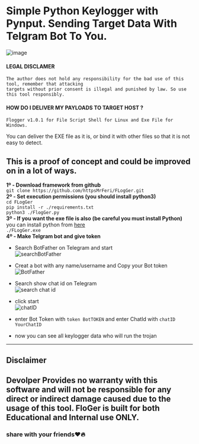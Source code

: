 # Simple Python Keylogger with Pynput. Sending Target Data With Telgram Bot To You.
![image](https://user-images.githubusercontent.com/109946641/213255697-65f55eee-cf1a-410e-a3e4-22080ca1367b.png)
#### LEGAL DISCLAMER
    The author does not hold any responsibility for the bad use of this tool, remember that attacking
    targets without prior consent is illegal and punished by law. So use this tool responsibly.

#### HOW DO I DELIVER MY PAYLOADS TO TARGET HOST ?
    Flogger v1.0.1 for File Script Shell for Linux and Exe File for Windows.
You can deliver the EXE file as it is, or bind it with other files so that it is not easy to detect.

## This is a proof of concept and could be improved on in a lot of ways.

**1º - Download framework from github**<br />
`git clone https://github.com/httpsMrFeri/FLogGer.git`<br/>
**2º - Set execution permissions (you should install python3)**<br />
`cd FLogGer`<br />
`pip install -r ./requirements.txt`<br />
`python3 ./FlogGer.py`<br />
**3º - If you want the exe file is also (be careful you must install Python)**<br/>
you can install python from [here](https://www.python.org/downloads/)<br/>
`./FLogGer.exe`<br/>
**4º - Make Telgram bot and give token**<br />
- Search  BotFather on Telegram and start<br/>
  ![searchBotFather](https://user-images.githubusercontent.com/109946641/213139200-fea0af1d-1114-4426-997a-1cba708d3184.jpg)<br/>
- Creat a bot with any name/username and Copy your Bot token<br/>
  ![BotFather](https://user-images.githubusercontent.com/109946641/213137955-6e83d28a-5712-432f-adbb-2b312ac29ef6.jpg)<br/>
- Search show chat id on Telegram <br/>
  ![search chat id](https://user-images.githubusercontent.com/109946641/213140079-7bc16df9-9506-4c74-bec1-da42d6f85836.png)<br/>
- click start<br/>
  ![chatID](https://user-images.githubusercontent.com/109946641/213140607-f9fb7b75-deda-4b1e-9098-3390d6c95e6b.jpg)<br/>

- enter Bot Token with `token BotTOKEN` and enter ChatId with `chatID YourChatID`<br/>
- now you can see all keylogger data who will run the trojan<br/>
---
## Disclaimer
Devolper Provides no warranty with this software and will not be responsible for any direct or indirect damage caused due to the usage of this tool.
FloGer is built for both Educational and Internal use ONLY.<br/>
---
### share with your friends:heart::fire:
